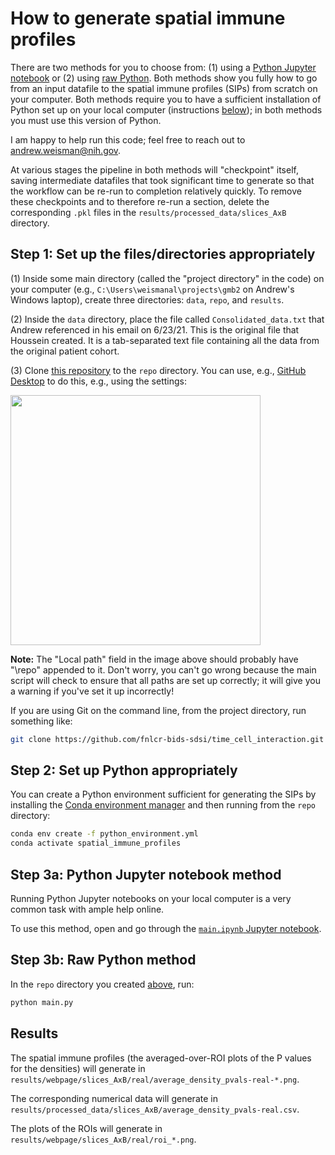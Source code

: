 # How to generate spatial immune profiles

There are two methods for you to choose from: (1) using a [Python Jupyter notebook](#step-3a-python-jupyter-notebook-method) or (2) using [raw Python](#step-3b-raw-python-method). Both methods show you fully how to go from an input datafile to the spatial immune profiles (SIPs) from scratch on your computer. Both methods require you to have a sufficient installation of Python set up on your local computer (instructions [below](#step-2-set-up-python-appropriately)); in both methods you must use this version of Python.

I am happy to help run this code; feel free to reach out to [andrew.weisman@nih.gov](mailto:andrew.weisman@nih.gov).

At various stages the pipeline in both methods will "checkpoint" itself, saving intermediate datafiles that took significant time to generate so that the workflow can be re-run to completion relatively quickly. To remove these checkpoints and to therefore re-run a section, delete the corresponding `.pkl` files in the `results/processed_data/slices_AxB` directory.

## Step 1: Set up the files/directories appropriately

(1) Inside some main directory (called the "project directory" in the code) on your computer (e.g., `C:\Users\weismanal\projects\gmb2` on Andrew's Windows laptop), create three directories: `data`, `repo`, and `results`.

(2) Inside the `data` directory, place the file called `Consolidated_data.txt` that Andrew referenced in his email on 6/23/21. This is the original file that Houssein created. It is a tab-separated text file containing all the data from the original patient cohort.

(3) Clone [this repository](https://github.com/fnlcr-bids-sdsi/time_cell_interaction.git) to the `repo` directory. You can use, e.g., [GitHub Desktop](https://desktop.github.com) to do this, e.g., using the settings:

<img src="./github_desktop_clone_settings.png" width="400" />

**Note:** The "Local path" field in the image above should probably have "\repo" appended to it. Don't worry, you can't go wrong because the main script will check to ensure that all paths are set up correctly; it will give you a warning if you've set it up incorrectly!

If you are using Git on the command line, from the project directory, run something like:

```bash
git clone https://github.com/fnlcr-bids-sdsi/time_cell_interaction.git repo
```

## Step 2: Set up Python appropriately

You can create a Python environment sufficient for generating the SIPs by installing the [Conda environment manager](https://docs.conda.io/en/latest) and then running from the `repo` directory:

```bash
conda env create -f python_environment.yml
conda activate spatial_immune_profiles
```

## Step 3a: Python Jupyter notebook method

Running Python Jupyter notebooks on your local computer is a very common task with ample help online.

To use this method, open and go through the [`main.ipynb` Jupyter notebook](./main.ipynb).

## Step 3b: Raw Python method

In the `repo` directory you created [above](#step-1-set-up-the-filesdirectories-appropriately), run:

```bash
python main.py
```

## Results

The spatial immune profiles (the averaged-over-ROI plots of the P values for the densities) will generate in `results/webpage/slices_AxB/real/average_density_pvals-real-*.png`.

The corresponding numerical data will generate in `results/processed_data/slices_AxB/average_density_pvals-real.csv`.

The plots of the ROIs will generate in `results/webpage/slices_AxB/real/roi_*.png`.
